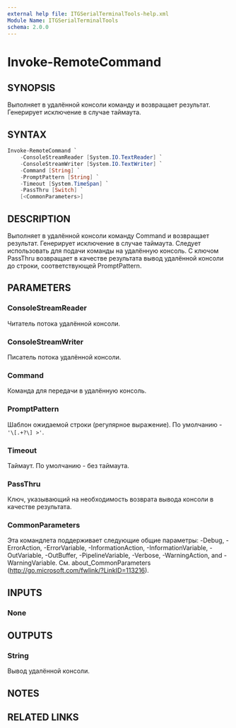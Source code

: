 ```yaml
---
external help file: ITGSerialTerminalTools-help.xml
Module Name: ITGSerialTerminalTools
schema: 2.0.0
---
```


# Invoke-RemoteCommand

## SYNOPSIS

Выполняет в удалённой консоли команду и возвращает результат.
Генерирует исключение в случае таймаута.

## SYNTAX

```powershell
Invoke-RemoteCommand `
    -ConsoleStreamReader [System.IO.TextReader] `
    -ConsoleStreamWriter [System.IO.TextWriter] `
    -Command [String] `
    -PromptPattern [String] `
    -Timeout [System.TimeSpan] `
    -PassThru [Switch] `
    [<CommonParameters>]
```

## DESCRIPTION

Выполняет в удалённой консоли команду Command и возвращает результат.
Генерирует исключение в случае таймаута.
Следует использовать для подачи команды на удалённую консоль.
С ключом PassThru возвращает в качестве результата вывод удалённой консоли
до строки, соответствующей PromptPattern.

## PARAMETERS

### ConsoleStreamReader

Читатель потока удалённой консоли.

### ConsoleStreamWriter

Писатель потока удалённой консоли.

### Command

Команда для передачи в удалённую консоль.

### PromptPattern

Шаблон ожидаемой строки (регулярное выражение). По умолчанию - `'\[.+?\] >'`.

### Timeout

Таймаут. По умолчанию - без таймаута.

### PassThru

Ключ, указывающий на необходимость возврата вывода консоли в качестве результата.

### CommonParameters

Эта командлета поддерживает следующие общие параметры:
-Debug, -ErrorAction, -ErrorVariable,
-InformationAction, -InformationVariable, -OutVariable, -OutBuffer,
-PipelineVariable, -Verbose, -WarningAction, and -WarningVariable.
См. about_CommonParameters (http://go.microsoft.com/fwlink/?LinkID=113216).

## INPUTS

### None

## OUTPUTS

### String

Вывод удалённой консоли.

## NOTES

## RELATED LINKS
